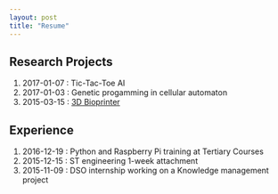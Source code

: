 ```yaml
---
layout: post
title: "Resume"
---
```


## Research Projects 
<ol>
<li>2017-01-07 : Tic-Tac-Toe AI</li>
<li>2017-01-03 : Genetic progamming in cellular automaton</li>
<li>2015-03-15 : <a href="https://www.academia.edu/17110316The_development_of_open-source_low-cost_Bioprinter">3D Bioprinter </a></li>
</ol>

<h2>Experience</h2>
<ol>
<li>2016-12-19 : Python and Raspberry Pi training at Tertiary Courses</li>
<li>2015-12-15 : ST engineering 1-week attachment </li>
<li>2015-11-09 : DSO internship working on a Knowledge management project</li>
</ol>

